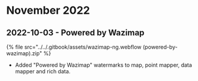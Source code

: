 # November 2022

## 2022-10-03 - Powered by Wazimap

{% file src="../../.gitbook/assets/wazimap-ng.webflow (powered-by-wazimap).zip" %}

* Added "Powered by Wazimap" watermarks to map, point mapper, data mapper and rich data.





